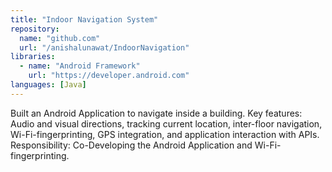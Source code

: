 ```yaml
---
title: "Indoor Navigation System"
repository:
  name: "github.com"
  url: "/anishalunawat/IndoorNavigation"
libraries:
  - name: "Android Framework"
    url: "https://developer.android.com"
languages: [Java]
---
```

Built an Android Application to navigate inside a building. Key features: Audio and visual directions, tracking current location, inter-floor navigation, Wi-Fi-fingerprinting, GPS integration, and application interaction with APIs. Responsibility: Co-Developing the Android Application and Wi-Fi-fingerprinting.
